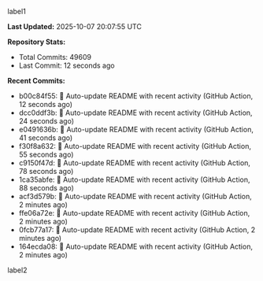 
label1 
<!-- ACTIVITY_START -->
**Last Updated:** 2025-10-07 20:07:55 UTC

**Repository Stats:**
- Total Commits: 49609
- Last Commit: 12 seconds ago

**Recent Commits:**
- b00c84f55: 🤖 Auto-update README with recent activity (GitHub Action, 12 seconds ago)
- dcc0ddf3b: 🤖 Auto-update README with recent activity (GitHub Action, 24 seconds ago)
- e0491636b: 🤖 Auto-update README with recent activity (GitHub Action, 41 seconds ago)
- f30f8a632: 🤖 Auto-update README with recent activity (GitHub Action, 55 seconds ago)
- c9150f47d: 🤖 Auto-update README with recent activity (GitHub Action, 78 seconds ago)
- 1ca35abfe: 🤖 Auto-update README with recent activity (GitHub Action, 88 seconds ago)
- acf3d579b: 🤖 Auto-update README with recent activity (GitHub Action, 2 minutes ago)
- ffe06a72e: 🤖 Auto-update README with recent activity (GitHub Action, 2 minutes ago)
- 0fcb77a17: 🤖 Auto-update README with recent activity (GitHub Action, 2 minutes ago)
- 164ecda08: 🤖 Auto-update README with recent activity (GitHub Action, 2 minutes ago)
<!-- ACTIVITY_END -->

label2
